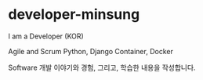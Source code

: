 # developer-minsung
I am a Developer (KOR)

Agile and Scrum
Python, Django
Container, Docker

Software 개발 이야기와 경험, 그리고, 학습한 내용을 작성합니다.
